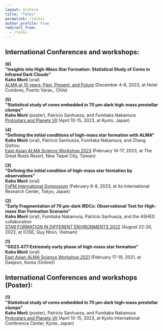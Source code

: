 ```yaml
---
layout: archive
title: "Talks"
permalink: /talks/
author_profile: true
redirect_from:
  - /talks
---
```

<!-- 
{% if site.talkmap_link == true %}

<p style="text-decoration:underline;"><a href="/talkmap.html">See a map of all the places I've given a talk!</a></p>

{% endif %}

{% for post in site.talks reversed %}
  {% include archive-single-talk.html %}
{% endfor %}
 -->
 
## International Conferences and workshops:         
**(6)** <br> **"Insights into High-Mass Star Formation: Statistical Study of Cores in Infrared Dark Clouds"** <br> 
        **Kaho Morii** (oral) <br>
        [ALMA at 10 years: Past, Present, and Future](https://www.almaobservatory.org/en/alma-at-10-years-past-present-and-future/) (December 4-8, 2023, at Hotel Cumbres, Puerto Varas., Chile)

**(5)** <br> **"Statistical study of cores embedded in 70 μm-dark high-mass prestellar clumps"** <br> 
        **Kaho Morii** (poster), Patricio Sanhueza, and Fumitaka Nakamura <br>
        [Protostars and Planets VII](http://ppvii.org/) (April 10-15, 2023, at Kyoto, Japan)
        
**(4)** <br> **"Defining the initial conditions of high-mass star formation with ALMA"** <br> 
        **Kaho Morii** (oral), Patricio Sanhueza, Fumitaka Nakamura, and Zhang Qizhou <br>
        [East-Asian ALMA Science Workshop 2023](http://events.asiaa.sinica.edu.tw/workshop/20230214/) (February 14-17, 2023, at The Great Roots Resort, New Taipei City, Taiwan)
        
**(3)** <br> **"Defining the initial condition of high-mass star formation by observations"** <br> 
        **Kaho Morii** (oral) <br>
        [FoPM International Symposium](https://indico.ipmu.jp/event/420/overview) (February 6-8, 2023, at Ito International Research Center, Tokyo, Japan)
        
**(2)** <br> **"Early Fragmentation of 70 µm-dark IRDCs: Observational Test for High-mass Star Formation Scenario"** <br> 
        **Kaho Morii** (oral), Fumitaka Nakamura, Patricio Sanhueza, and the ASHES collaboration <br>
        [STAR FORMATION IN DIFFERENT ENVIRONMENTS 2022](https://www.icisequynhon.com/conferences/2022/SFDE/overview.html) (August 22-26, 2022, at ICISE, Quy Nhon, Vietnam)
        
**(1)** <br> **"G023.477:Extremely early phase of high-mass star formation"** <br> **Kaho Morii** (oral) <br>
[East Asian ALMA Science Workshop 2021](https://alma.kasi.re.kr/almakasi2021/) (February 17-19, 2021, at Daejeon, Korea (Online))

## International Conferences and workshops (Poster): 
**(1)** <br> **"Statistical study of cores embedded in 70 μm-dark high-mass prestellar clumps"** <br> 
        **Kaho Morii** (poster), Patricio Sanhueza, and Fumitaka Nakamura <br>
        [Protostars and Planets VII](http://ppvii.org/) (April 10-15, 2023, at Kyoto International Conference Center, Kyoto, Japan)
